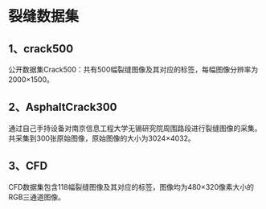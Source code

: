 # 裂缝数据集

## 1、crack500

公开数据集Crack500：共有500幅裂缝图像及其对应的标签，每幅图像分辨率为2000×1500。

## 2、AsphaltCrack300

通过自己手持设备对南京信息工程大学无锡研究院周围路段进行裂缝图像的采集。共采集到300张原始图像，原始图像的大小为3024×4032。

## 3、CFD

CFD数据集包含118幅裂缝图像及其对应的标签，图像均为480×320像素大小的RGB三通道图像。